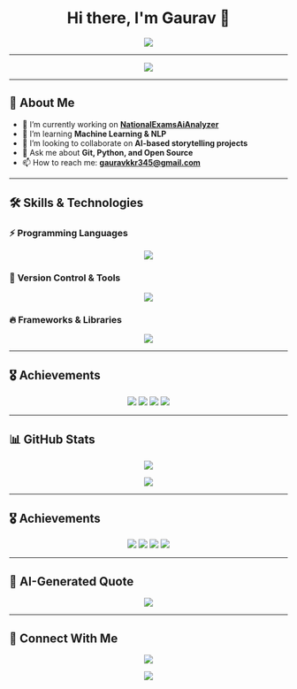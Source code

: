 <h1 align="center">Hi there, I'm Gaurav 👋</h1>

<p align="center">
  <img src="https://readme-typing-svg.herokuapp.com?color=F75C7E&center=true&vCenter=true&width=500&lines=AI+%7C+ML+Enthusiast;Open+Source+Contributor;Building+Storytelling+AI" />
</p>

---

<p align="center">
  <img src="https://capsule-render.vercel.app/api?type=waving&color=gradient&height=200&section=header&text=Welcome%20to%20My%20Profile!&fontSize=30&fontAlignY=40" />
</p>

---

## 🚀 About Me  
- 🔭 I’m currently working on **[NationalExamsAiAnalyzer](https://github.com/AlphaGaurav13/NationalExamsAiAnalyzer.git)**  
- 🌱 I’m learning **Machine Learning & NLP**  
- 👯 I’m looking to collaborate on **AI-based storytelling projects**  
- 💬 Ask me about **Git, Python, and Open Source**  
- 📫 How to reach me: **gauravkkr345@gmail.com**  

---

## 🛠️ Skills & Technologies  

### ⚡ **Programming Languages**
<p align="center">
  <img src="https://skillicons.dev/icons?i=python,cpp,c,java,php,js" />
</p>

### 📂 **Version Control & Tools**
<p align="center">
  <img src="https://skillicons.dev/icons?i=git,github,vscode,linux" />
</p>

### 🔥 **Frameworks & Libraries**
<p align="center">
  <img src="https://skillicons.dev/icons?i=tensorflow,pytorch" />
</p>

---

## 🎖️ Achievements  
<p align="center">
  <img src="https://img.shields.io/badge/Open%20Source%20Contributor-%F0%9F%92%BB-blue" />
  <img src="https://img.shields.io/badge/Machine%20Learning%20Enthusiast-%F0%9F%A4%96-orange" />
  <img src="https://img.shields.io/badge/GitHub%20Power%20User-%E2%9C%94%EF%B8%8F-green" />
  <img src="https://img.shields.io/badge/AI%20Storytelling%20Creator-%F0%9F%93%96-purple" />
</p>


---

## 📊 GitHub Stats  
<p align="center">
  <img src="https://github-readme-stats.vercel.app/api?username=AlphaGaurav13&show_icons=true&theme=radical" />
</p>

<p align="center">
  <img src="https://github-readme-streak-stats.herokuapp.com/?user=AlphaGaurav13&theme=radical" />
</p>

---

## 🎖️ Achievements  
<p align="center">
  <img src="https://img.shields.io/badge/Open%20Source%20Contributor-%F0%9F%92%BB-blue" />
  <img src="https://img.shields.io/badge/Machine%20Learning%20Enthusiast-%F0%9F%A4%96-orange" />
  <img src="https://img.shields.io/badge/GitHub%20Power%20User-%E2%9C%94%EF%B8%8F-green" />
  <img src="https://img.shields.io/badge/AI%20Storytelling%20Creator-%F0%9F%93%96-purple" />
</p>


---

## 🤖 AI-Generated Quote  
<p align="center">
  <img src="https://quotes-github-readme.vercel.app/api?type=horizontal&theme=radical" />
</p>

---

## 🎯 Connect With Me  
<p align="center">
  <a href="mailto:gauravkkr345@gmail.com">
    <img src="https://img.shields.io/badge/Gmail-D14836?style=for-the-badge&logo=gmail&logoColor=white" />
  </a>
</p>

<p align="center">
  <img src="https://komarev.com/ghpvc/?username=AlphaGaurav13&label=Profile%20Views&color=0e75b6&style=flat" />
</p>
